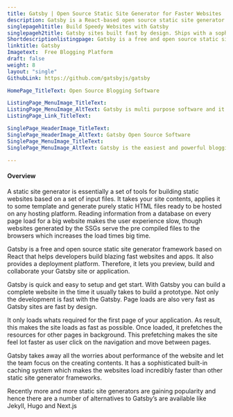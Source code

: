 ```yaml
---
title: Gatsby | Open Source Static Site Generator for Faster Websites
description: Gatsby is a React-based open source static site generator. Built for Performance, scalability and security. Collaborate, build and deploy faster with Gatsby
singlepageh1title: Build Speedy Websites with Gatsby
singlepageh2title: Gatsby sites built fast by design. Ships with a sophisticated caching system which loads websites much faster.
Shortdescriptionlistingpage: Gatsby is a free and open source static site generator framework based on React that helps developers build blazing fast websites and apps.
linktitle: Gatsby
Imagetext:  Free Blogging Platform 
draft: false
weight: 8
layout: "single"
GithubLink: https://github.com/gatsbyjs/gatsby

HomePage_TitleText: Open Source Blogging Software

ListingPage_MenuImage_TitleText: 
ListingPage_MenuImage_AltText: Gatsby is multi purpose software and it fits in both blogging and CMS.
ListingPage_Link_TitleText: 

SinglePage_HeaderImage_TitleText: 
SinglePage_HeaderImage_AltText: Gatsby Open Source Software
SinglePage_MenuImage_TitleText: 
SinglePage_MenuImage_AltText: Gatsby is the easiest and powerful blogging platform.

---
```


#### Overview

A static site generator is essentially a set of tools for building static websites based on a set of input files. It takes your site contents, applies it to some template and generate purely static HTML files ready to be hosted on any hosting platform. Reading information from a database on every page load for a big website makes the user experience slow, though websites generated by the SSGs serve the pre compiled files to the browsers which increases the load times big time.

Gatsby is a free and open source static site generator framework based on React that helps developers build blazing fast websites and apps. It also provides a deployment platform. Therefore, it lets you preview, build and collaborate your Gatsby site or application.

Gatsby is quick and easy to setup and get start. With Gatsby you can build a complete website in the time it usually takes to build a prototype. Not only the development is fast with the Gatsby. Page loads are also very fast as Gatsby sites are fast by design.

It only loads whats required for the first page of your application. As result, this makes the site loads as fast as possible. Once loaded, it prefetches the resources for other pages in background. This prefetching makes the site feel lot faster as user click on the navigation and move between pages.

Gatsby takes away all the worries about performance of the website and let the team focus on the creating contents. It has a sophisticated built-in caching system which makes the websites load incredibly faster than other static site generator frameworks.

Recently more and more static site generators are gaining popularity and hence there are a number of alternatives to Gatsby’s are available like Jekyll, Hugo and Next.js